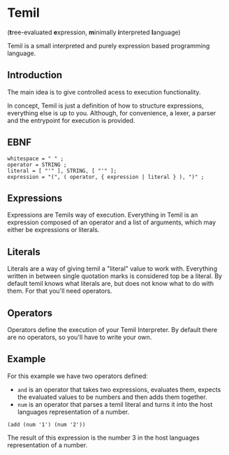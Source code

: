 # Temil
(**t**ree-evaluated **e**xpression, **m**inimally **i**nterpreted **l**anguage)

Temil is a small interpreted and purely expression based programming language. 

## Introduction
The main idea is to give controlled acess to execution functionality. 

In concept, Temil is just a definition of how to structure expressions, everything else is up to you. Although, for convenience, a lexer, a parser and the entrypoint for execution is provided.

## EBNF
```ebnf
whitespace = " " ;
operator = STRING ;
literal = [ "'" ], STRING, [ "'" ];
expression = "(", ( operator, { expression | literal } ), ")" ;
```

## Expressions
Expressions are Temils way of execution. Everything in Temil is an expression composed of an operator and a list of arguments, which may either be expressions or literals.

## Literals
Literals are a way of giving temil a "literal" value to work with. Everything written in between single quotation marks is considered top be a literal. By default temil knows what literals are, but does not know what to do with them. For that you'll need operators.

## Operators
Operators define the execution of your Temil Interpreter. By default there are no operators, so you'll have to write your own.

## Example
For this example we have two operators defined:

- `and` is an operator that takes two expressions, evaluates them, expects the evaluated values to be numbers and then adds them together.
- `num` is an operator that parses a temil literal and turns it into the host languages representation of a number.

```
(add (num '1') (num '2'))
```

The result of this expression is the number 3 in the host languages representation of a number.